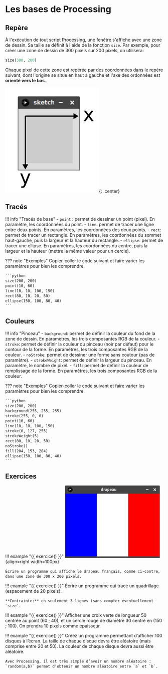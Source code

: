 # Les bases de Processing

## Repère

À l'exécution de tout script Processing, une fenêtre s'affiche avec une zone de dessin. Sa taille se définit à l'aide de la fonction `size`. Par exemple, pour créer une zone de dessin de 300 pixels sur 200 pixels, on utilisera:

```python
size(300, 200)
```

Chaque pixel de cette zone est repérée par des coordonnées dans le repère suivant, dont l'origine se situe en haut à gauche et l'axe des ordonnées est **orienté vers le bas**.

![](../images/repere.png){: .center} 

## Tracés

!!! info "Tracés de base"
    - `point` : permet de dessiner un point (pixel). En paramètre, les coordonnées du point.
    - `line`: permet de tracer une ligne entre deux points. En paramètres, les coordonnées des deux points.
    - `rect`: permet de tracer un rectangle. En paramètres, les coordonnées du sommet haut-gauche, puis la largeur et la hauteur du rectangle.
    - `ellipse`: permet de tracer une ellipse. En paramètres, les coordonnées du centre, puis la largeur et la hauteur (mettre la même valeur pour un cercle).

??? note "Exemples"
    Copier-coller le code suivant et faire varier les paramètres pour bien les comprendre.

    ```python
    size(200, 200)
    point(10, 60)
    line(10, 10, 100, 150)
    rect(80, 10, 20, 50)
    ellipse(150, 100, 80, 40)
    ```

## Couleurs

!!! info "Pinceau"
    - `background`: permet de définir la couleur du fond de la zone de dessin. En paramètres, les trois composantes RGB de la couleur.
    - `stroke`: permet de définir la couleur du pinceau (noir par défaut) pour le contour de la forme. En paramètres, les trois composantes RGB de la couleur.
    - `noStroke`: permet de dessiner une forme sans coutour (pas de paramètre).
    - `strokeWeight`: permet de définir la largeur du pinceau. En paramètre, le nombre de pixel.
    - `fill`: permet de définir la couleur de remplissage de la forme. En paramètres, les trois composantes RGB de la couleur.
    
??? note "Exemples"
    Copier-coller le code suivant et faire varier les paramètres pour bien les comprendre.

    ```python
    size(200, 200)
    background(255, 255, 255)
    stroke(255, 0, 0)
    point(10, 60)
    line(10, 10, 100, 150)
    stroke(0, 127, 255)
    strokeWeight(5)
    rect(80, 10, 20, 50)
    noStroke()
    fill(204, 153, 204)
    ellipse(150, 100, 80, 40)
    ```

## Exercices

!!! example "{{ exercice() }}"
    ![](../images/drapeau_fra.png){align=right width=100px}

    Écrire un programme qui affiche le drapeau français, comme ci-contre, dans une zone de 300 x 200 pixels.

!!! example "{{ exercice() }}"
    Écrire un programme qui trace un quadrillage (espacement de 20 pixels).

    **Contrainte:** en seulement 3 lignes (sans compter éventuellement `size`.


!!! example "{{ exercice() }}"
    Afficher une croix verte de longueur 50 centrée au point (60 ; 40), et un cercle rouge de diamètre 30 centré en (150 ; 100). On prendra 10 pixels comme épaisseur.

!!! example "{{ exercice() }}"
    Créez un programme permettant d’afficher 100 disques à l’écran. La taille de chaque disque devra être aléatoire (mais comprise entre 20 et 50). La couleur de chaque disque devra aussi être aléatoire.

    Avec Processing, il est très simple d’avoir un nombre aléatoire : `random(a,b)` permet d’obtenir un nombre aléatoire entre `a` et `b`.
    